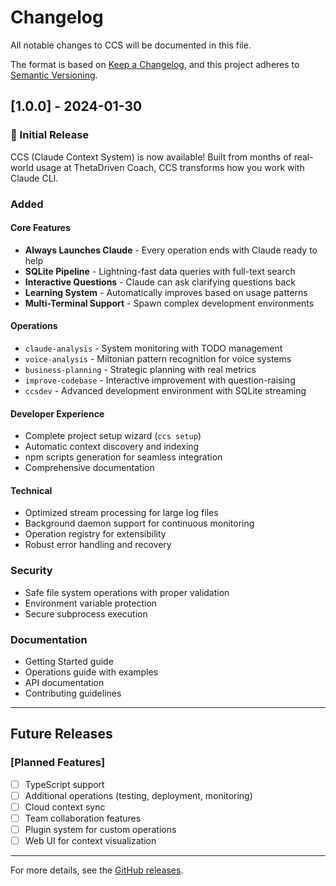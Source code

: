 # Changelog

All notable changes to CCS will be documented in this file.

The format is based on [Keep a Changelog](https://keepachangelog.com/en/1.0.0/),
and this project adheres to [Semantic Versioning](https://semver.org/spec/v2.0.0.html).

## [1.0.0] - 2024-01-30

### 🎉 Initial Release

CCS (Claude Context System) is now available! Built from months of real-world usage at ThetaDriven Coach, CCS transforms how you work with Claude CLI.

### Added

#### Core Features
- **Always Launches Claude** - Every operation ends with Claude ready to help
- **SQLite Pipeline** - Lightning-fast data queries with full-text search
- **Interactive Questions** - Claude can ask clarifying questions back
- **Learning System** - Automatically improves based on usage patterns
- **Multi-Terminal Support** - Spawn complex development environments

#### Operations
- `claude-analysis` - System monitoring with TODO management
- `voice-analysis` - Miltonian pattern recognition for voice systems
- `business-planning` - Strategic planning with real metrics
- `improve-codebase` - Interactive improvement with question-raising
- `ccsdev` - Advanced development environment with SQLite streaming

#### Developer Experience
- Complete project setup wizard (`ccs setup`)
- Automatic context discovery and indexing
- npm scripts generation for seamless integration
- Comprehensive documentation

#### Technical
- Optimized stream processing for large log files
- Background daemon support for continuous monitoring
- Operation registry for extensibility
- Robust error handling and recovery

### Security
- Safe file system operations with proper validation
- Environment variable protection
- Secure subprocess execution

### Documentation
- Getting Started guide
- Operations guide with examples
- API documentation
- Contributing guidelines

---

## Future Releases

### [Planned Features]
- [ ] TypeScript support
- [ ] Additional operations (testing, deployment, monitoring)
- [ ] Cloud context sync
- [ ] Team collaboration features
- [ ] Plugin system for custom operations
- [ ] Web UI for context visualization

---

For more details, see the [GitHub releases](https://github.com/YOUR_USERNAME/ccs/releases).